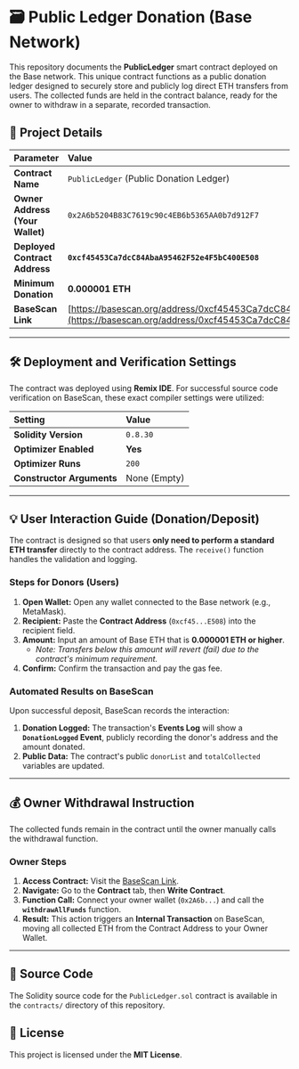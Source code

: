 # 🗃️ Public Ledger Donation (Base Network)

This repository documents the **PublicLedger** smart contract deployed on the Base network. This unique contract functions as a public donation ledger designed to securely store and publicly log direct ETH transfers from users. The collected funds are held in the contract balance, ready for the owner to withdraw in a separate, recorded transaction.

## 🔗 Project Details

| Parameter | Value |
| :--- | :--- |
| **Contract Name** | `PublicLedger` (Public Donation Ledger) |
| **Owner Address (Your Wallet)** | `0x2A6b5204B83C7619c90c4EB6b5365AA0b7d912F7` |
| **Deployed Contract Address** | **`0xcf45453Ca7dcC84AbaA95462F52e4F5bC400E508`** |
| **Minimum Donation** | **$0.000001$ ETH** |
| **BaseScan Link** | [https://basescan.org/address/0xcf45453Ca7dcC84AbaA95462F52e4F5bC400E508](https://basescan.org/address/0xcf45453Ca7dcC84AbaA95462F52e4F5bC400E508) |

---

## 🛠️ Deployment and Verification Settings

The contract was deployed using **Remix IDE**. For successful source code verification on BaseScan, these exact compiler settings were utilized:

| Setting | Value |
| :--- | :--- |
| **Solidity Version** | `0.8.30` |
| **Optimizer Enabled** | **Yes** |
| **Optimizer Runs** | `200` |
| **Constructor Arguments** | None (Empty) |

---

## 💡 User Interaction Guide (Donation/Deposit)

The contract is designed so that users **only need to perform a standard ETH transfer** directly to the contract address. The `receive()` function handles the validation and logging.

### Steps for Donors (Users)

1.  **Open Wallet:** Open any wallet connected to the Base network (e.g., MetaMask).
2.  **Recipient:** Paste the **Contract Address** (`0xcf45...E508`) into the recipient field.
3.  **Amount:** Input an amount of Base ETH that is **$0.000001$ ETH or higher**.
    * *Note: Transfers below this amount will revert (fail) due to the contract's minimum requirement.*
4.  **Confirm:** Confirm the transaction and pay the gas fee.

### Automated Results on BaseScan

Upon successful deposit, BaseScan records the interaction:

1.  **Donation Logged:** The transaction's **Events Log** will show a **`DonationLogged` Event**, publicly recording the donor's address and the amount donated.
2.  **Public Data:** The contract's public `donorList` and `totalCollected` variables are updated.

---

## 💰 Owner Withdrawal Instruction

The collected funds remain in the contract until the owner manually calls the withdrawal function.

### Owner Steps

1.  **Access Contract:** Visit the [BaseScan Link](https://basescan.org/address/0xcf45453Ca7dcC84AbaA95462F52e4F5bC400E508).
2.  **Navigate:** Go to the **Contract** tab, then **Write Contract**.
3.  **Function Call:** Connect your owner wallet (`0x2A6b...`) and call the **`withdrawAllFunds`** function.
4.  **Result:** This action triggers an **Internal Transaction** on BaseScan, moving all collected ETH from the Contract Address to your Owner Wallet.

---

## 📄 Source Code

The Solidity source code for the `PublicLedger.sol` contract is available in the `contracts/` directory of this repository.

## 📜 License

This project is licensed under the **MIT License**.
